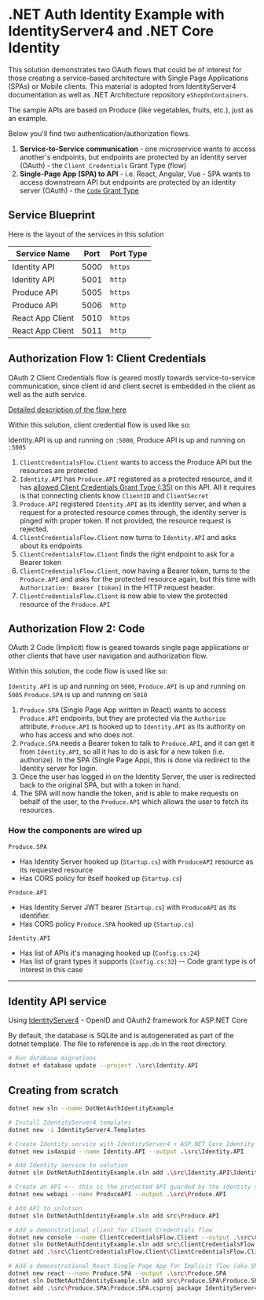 # .NET Auth Identity Example with IdentityServer4 and .NET Core Identity

This solution demonstrates two OAuth flows that could be of interest for those creating
a service-based architecture with Single Page Applications (SPAs) or Mobile clients. This material
is adopted from IdentityServer4 documentation as well as .NET Architecture repository
`eShopOnContainers`.

The sample APIs are based on Produce (like vegetables, fruits, etc.), just as an example.

Below you'll find two authentication/authorization flows.

1. **Service-to-Service communication** - one microservice wants to access another's endpoints, but endpoints
are protected by an identity server (OAuth) - the `Client Credentials` Grant Type (flow)
2. **Single-Page App (SPA) to API** - i.e. React, Angular, Vue - SPA wants to access downstream API but endpoints are 
protected by an identity server (OAuth) - the [`Code` Grant Type](https://developer.okta.com/blog/2018/04/10/oauth-authorization-code-grant-type)

## Service Blueprint

Here is the layout of the services in this solution

| Service Name | Port | Port Type |
| -------- | -------- | -------- |
| Identity API | 5000     | `https`     |
| Identity API | 5001     | `http`     |
| Produce API | 5005     | `https`     |
| Produce API | 5006     | `http`     |
| React App Client | 5010     | `https`     |
| React App Client | 5011     | `http`     |

## Authorization Flow 1: Client Credentials

OAuth 2 Client Credentials flow is geared mostly towards service-to-service communication, since
client id and client secret is embedded in the client as well as the auth service.

[Detailed description of the flow here](https://auth0.com/docs/flows/concepts/client-credentials)

Within this solution, client credential flow is used like so:

Identity.API is up and running on `:5000`,
Produce API is up and running on `:5005`

1. `ClientCredentialsFlow.Client` wants to access the Produce API but the resources are protected
2. `Identity.API` has `Produce.API` registered as a protected resource, and it has [allowed Client Credentials Grant Type (:35)](src\Identity.API\Config.cs) on this API.
All it requires is that connecting clients know `ClientID` and `ClientSecret`
3. `Produce.API` registered `Identity.API` as its identity server, and when a request for a protected resource comes through, the identity server is pinged with proper token.
If not provided, the resource request is rejected.
4. `ClientCredentialsFlow.Client` now turns to `Identity.API` and asks about its endpoints
5. `ClientCredentialsFlow.Client` finds the right endpoint to ask for a Bearer token
6. `ClientCredentialsFlow.Client`, now having a Bearer token, turns to the `Produce.API` and asks for the protected
resource again, but this time with `Authorization: Bearer [token]` in the HTTP request header.
7. `ClientCredentialsFlow.Client` is now able to view the protected resource of the `Produce.API`

## Authorization Flow 2: Code

OAuth 2 Code (Implicit) flow is geared towards single page applications or other
clients that have user navigation and authorization flow.

Within this solution, the code flow is used like so:

`Identity.API` is up and running on `5000`,
`Produce.API` is up and running on `5005`
`Produce.SPA` is up and running on `5010`

1. `Produce.SPA` (Single Page App written in React) wants to access `Produce.API` endpoints, but they are protected
via the `Authorize` attribute. `Produce.API` is hooked up to `Identity.API` as its authority on who has access and 
who does not.
2. `Produce.SPA` needs a Bearer token to talk to `Produce.API`, and it can get it from `Identity.API`, so all it has to
do is ask for a new token (i.e. authorize). In the SPA (Single Page App), this is done via redirect to the Identity
server for login.
3. Once the user has logged in on the Identity Server, the user is redirected back to the original SPA, but with a token
in hand.
4. The SPA will now handle the token, and is able to make requests on behalf of the user, to the `Produce.API` which
allows the user to fetch its resources.

### How the components are wired up

`Produce.SPA` 

- Has Identity Server hooked up (`Startup.cs`) with `ProduceAPI` resource as its requested resource
- Has CORS policy for itself hooked up (`Startup.cs`)

`Produce.API`

- Has Identity Server JWT bearer (`Startup.cs`) with `ProduceAPI` as its identifier.
- Has CORS policy `Produce.SPA` hooked up (`Startup.cs`)

`Identity.API`

- Has list of APIs it's managing hooked up (`Config.cs:24`)
- Has list of grant types it supports (`Config.cs:32`) -- Code grant type is of interest in this case

---

## Identity API service

Using [IdentityServer4](http://docs.identityserver.io/en/latest/index.html) - OpenID and OAuth2 framework for ASP.NET Core

By default, the database is SQLite and is autogenerated as part of the dotnet template. The file
to reference is `app.db` in the root directory.

```bash
# Run database migrations
dotnet ef database update --project .\src\Identity.API
```

## Creating from scratch

```bash
dotnet new sln --name DotNetAuthIdentityExample

# Install IdentityServer4 templates
dotnet new -i IdentityServer4.Templates

# Create Identity service with IdentityServer4 + ASP.NET Core Identity frameworks
dotnet new is4aspid --name Identity.API --output .\src\Identity.API

# Add Identity service to solution
dotnet sln DotNetAuthIdentityExample.sln add .\src\Identity.API\Identity.API.csproj

# Create an API <-- this is the protected API guarded by the identity service
dotnet new webapi --name ProduceAPI --output .\src\Produce.API

# Add API to solution
dotnet sln DotNetAuthIdentityExample.sln add src\Produce.API

# Add a demonstrational client for Client Credentials flow
dotnet new console --name ClientCredentialsFlow.Client --output .\src\ClientCredentialsFlow.Client
dotnet sln DotNetAuthIdentityExample.sln add src\ClientCredentialsFlow.Client
dotnet add .\src\ClientCredentialsFlow.Client\ClientCredentialsFlow.Client.csproj package IdentityModel

# Add a demonstrational React Single Page App for Implicit flow (aka SPA flow)
dotnet new react --name Produce.SPA --output .\src\Produce.SPA
dotnet sln DotNetAuthIdentityExample.sln add src\Produce.SPA\Produce.SPA.csproj
dotnet add .\src\Produce.SPA\Produce.SPA.csproj package IdentityServer4.AccessTokenValidation
```